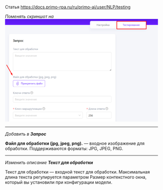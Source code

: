 Статья https://docs.primo-rpa.ru/ru/primo-ai/user/NLP/testing

_Поменять скриншот на_ 
![image.png](/.attachments/image-1d37d30f-f93b-457d-9e8d-944aef8cc02e.png)

***

_Добавить в **Запрос**_

**Файл для обработки (jpg, jpeg, png).** — входное изображение для обработки. Поддерживаются форматы: JPG, JPEG, PNG.

***

_Изменить описание **Текст для обработки**_

Текст для обработки — входной текст для обработки. Максимальная длина текста регулируется параметром Размер контекстного окна, который вы установили при конфигурации модели.

